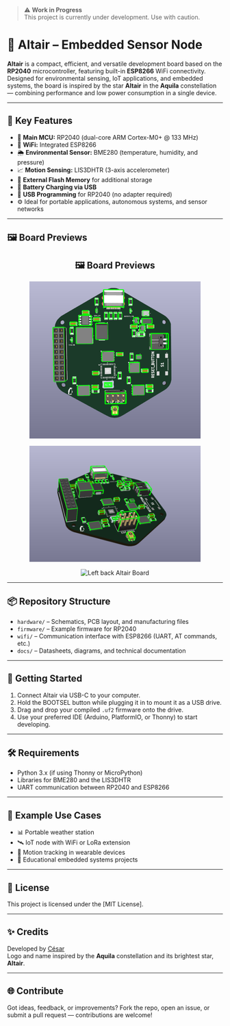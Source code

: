 > ⚠️ **Work in Progress**  
> This project is currently under development. Use with caution.

# 🌌 Altair – Embedded Sensor Node

**Altair** is a compact, efficient, and versatile development board based on the **RP2040** microcontroller, featuring built-in **ESP8266** WiFi connectivity. Designed for environmental sensing, IoT applications, and embedded systems, the board is inspired by the star **Altair** in the **Aquila** constellation — combining performance and low power consumption in a single device.

---

## 🔧 Key Features

- 🎯 **Main MCU:** RP2040 (dual-core ARM Cortex-M0+ @ 133 MHz)
- 📡 **WiFi:** Integrated ESP8266
- 🌦️ **Environmental Sensor:** BME280 (temperature, humidity, and pressure)
- 📈 **Motion Sensing:** LIS3DHTR (3-axis accelerometer)
- 💾 **External Flash Memory** for additional storage
- 🔋 **Battery Charging via USB**
- 🔌 **USB Programming** for RP2040 (no adapter required)
- ⚙️ Ideal for portable applications, autonomous systems, and sensor networks

---

## 🖼️ Board Previews
<h2 align="center">🖼️ Board Previews</h2>

<p align="center">
  <img src="Images/Top.png" alt="Top view of Altair PCB" width="400"/>
</p>

<p align="center">
  <img src="Images/Right_back.png" alt="Right back view of Altair PCB" width="400"/>
</p>

<p align="center">
  <img src="Images/Left_Back.jpg" alt="Left back  Altair Board" width="400"/>
</p>

---
## 📦 Repository Structure

- `hardware/` – Schematics, PCB layout, and manufacturing files
- `firmware/` – Example firmware for RP2040
- `wifi/` – Communication interface with ESP8266 (UART, AT commands, etc.)
- `docs/` – Datasheets, diagrams, and technical documentation

---

## 🚀 Getting Started

1. Connect Altair via USB-C to your computer.
2. Hold the BOOTSEL button while plugging it in to mount it as a USB drive.
3. Drag and drop your compiled `.uf2` firmware onto the drive.
4. Use your preferred IDE (Arduino, PlatformIO, or Thonny) to start developing.

---

## 🛠️ Requirements

- Python 3.x (if using Thonny or MicroPython)
- Libraries for BME280 and the LIS3DHTR
- UART communication between RP2040 and ESP8266

---

## 🧠 Example Use Cases

- 📊 Portable weather station
- 🛰️ IoT node with WiFi or LoRa extension
- 🧭 Motion tracking in wearable devices
- 🧪 Educational embedded systems projects

---

## 📜 License

This project is licensed under the [MIT License].

---

## ✨ Credits

Developed by [César](https://github.com/Cesarziraci)  
Logo and name inspired by the **Aquila** constellation and its brightest star, **Altair**.

---

## 🌐 Contribute
Got ideas, feedback, or improvements? Fork the repo, open an issue, or submit a pull request — contributions are welcome!
